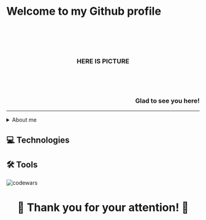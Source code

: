 [//]: # (Header)

<h1 align="left">
  Welcome to my Github profile
</h1>

<h3 align="center">
  <br>
  <br>
  <br>
  <br>
  HERE IS PICTURE
  <br>
  <br>
  <br>
  <br>
</h3>

<h3 align="right">
  Glad to see you here!
</h3>

[//]: # (Body)
___
<details>
  <summary>About me</summary>

- 🔭 

- 🌱 

- 🤝 

- 👨‍💻
  
| Backend | Frontend |
|:------------------:|:------------------:|
| <img src="https://github.com/devicons/devicon/blob/master/icons/sqlite/sqlite-original.svg" title="sqlte3" alt="sqlte3" width="40" height="40"/>|  Some text  |
| <img src="img/sqlitebrowser.svg" title="db browser" alt="db browser" width="40" height="40"/> | And another text |

- 💬 

- 📫 

___

</details>

[//]: # (---)

## 💻 Technologies

[//]: # (---)

## 🛠 Tools

[//]: # (---)

![codewars](https://www.codewars.com/users/glebCarlsefni/badges/large)

[//]: # (---)

<h1 align="center">
  🙏
  Thank you for your attention!
  🙏
</h1>
